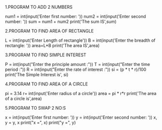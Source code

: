 1.PROGRAM TO ADD 2 NUMBERS

num1 = int(input('Enter first number: '))
num2 = int(input('Enter second number: '))
sum = num1 + num2
print('The sum IS',sum)

2.PROGRAM TO FIND AREA OF RECTANGLE

L = int(input('Enter Length of rectangle'))
B = int(input('Enter the breadth of rectangle: '))
area=L*B
print('The area IS',area)

3.PROGRAM TO FIND SIMPLE INTEREST

P = int(input("Enter the principle amount :"))
T = int(input("Enter the time period :"))
R = int(input("Enter the rate of interest :"))
si = (p * t * r)/100
print('The Simple Interest is', si)

4.PROGRAM TO FIND AREA OF A CIRCLE

pi = 3.14
r= int(input('Enter radius of a circle'))
area = pi * r*r
print('The area of a circle is',area)


5.PROGRAM TO SWAP 2 NO:S

x = int(input('Enter first number: '))
y = int(input('Enter second number: '))
x, y = y, x
print("x =", x)
print("y =", y)

